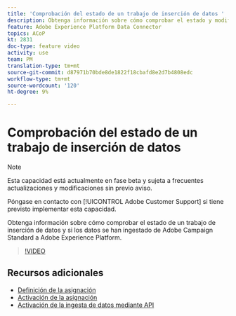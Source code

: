```yaml
---
title: 'Comprobación del estado de un trabajo de inserción de datos '
description: Obtenga información sobre cómo comprobar el estado y modificar la asignación de datos.
feature: Adobe Experience Platform Data Connector
topics: ACoP
kt: 2831
doc-type: feature video
activity: use
team: PM
translation-type: tm+mt
source-git-commit: d87971b70bde8de1822f18cbafd8e2d7b4808edc
workflow-type: tm+mt
source-wordcount: '120'
ht-degree: 9%

---
```



# Comprobación del estado de un trabajo de inserción de datos

>[!NOTE]
>
>Esta capacidad está actualmente en fase beta y sujeta a frecuentes actualizaciones y modificaciones sin previo aviso.
>
>Póngase en contacto con [!UICONTROL Adobe Customer Support] si tiene previsto implementar esta capacidad.

Obtenga información sobre cómo comprobar el estado de un trabajo de inserción de datos y si los datos se han ingestado de Adobe Campaign Standard a Adobe Experience Platform.

>[!VIDEO](https://video.tv.adobe.com/v/27268?quality=12)

## Recursos adicionales

* [Definición de la asignación](https://docs.adobe.com/content/help/en/campaign-standard/using/administrating/mapping-campaign-and-aep-data/aep-mapping-definition.html)
* [Activación de la asignación](https://docs.adobe.com/content/help/en/campaign-standard/using/administrating/mapping-campaign-and-aep-data/aep-mapping-activation.html)
* [Activación de la ingesta de datos mediante API](https://docs.adobe.com/content/help/en/campaign-standard/using/administrating/mapping-campaign-and-aep-data/aep-triggering-data-ingestion.html)
